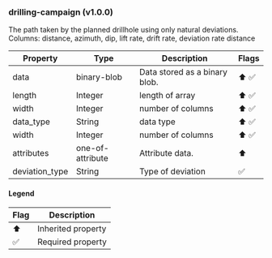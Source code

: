 ### drilling-campaign (v1.0.0)
The path taken by the planned drillhole using only natural deviations. Columns: distance, azimuth, dip, lift rate, drift rate, deviation rate distance

| Property | Type | Description | Flags |
|---|---|---|---|
| data | binary-blob | Data stored as a binary blob. | ⬆️ ✅ |
| length | Integer | length of array | ⬆️ ✅ |
| width | Integer | number of columns | ⬆️ ✅ |
| data_type | String | data type | ⬆️ ✅ |
| width | Integer | number of columns | ⬆️ ✅ |
| attributes | one-of-attribute | Attribute data. | ⬆️ |
| deviation_type | String | Type of deviation | ✅ |


#### Legend

| Flag | Description |
| --- | --- |
| ⬆️ | Inherited property |
| ✅ | Required property |

